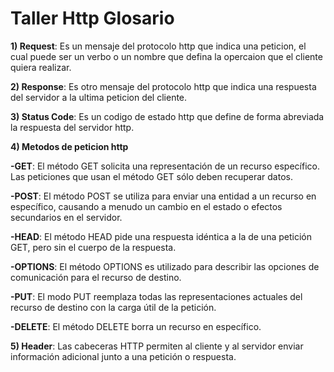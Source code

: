 
# Taller Http Glosario

**1) Request**: Es un mensaje del protocolo http que indica una peticion, el cual puede ser un verbo o un nombre que defina la opercaion que el cliente quiera realizar.

**2) Response**: Es otro mensaje del protocolo http que indica una respuesta del servidor a la ultima peticion del cliente. 

**3) Status Code**: Es un codigo de estado http que define de forma abreviada la respuesta del servidor http.

**4) Metodos de peticion http**

**-GET**: El método GET  solicita una representación de un recurso específico. Las peticiones que usan el método GET sólo deben recuperar datos.

**-POST**: El método POST se utiliza para enviar una entidad a un recurso en específico, causando a menudo un cambio en el estado o efectos secundarios en el servidor.

**-HEAD**: El método HEAD pide una respuesta idéntica a la de una petición GET, pero sin el cuerpo de la respuesta.

**-OPTIONS**: El método OPTIONS es utilizado para describir las opciones de comunicación para el recurso de destino.

**-PUT**: El modo PUT reemplaza todas las representaciones actuales del recurso de destino con la carga útil de la petición.

**-DELETE**: El método DELETE borra un recurso en específico.




**5) Header**: Las cabeceras HTTP permiten al cliente y al servidor enviar información adicional junto a una petición o respuesta.



